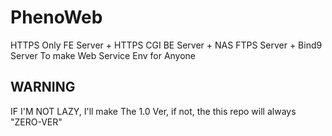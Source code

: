 # PhenoWeb
HTTPS Only FE Server + HTTPS CGI BE Server + NAS FTPS Server + Bind9 Server To make Web Service Env for Anyone

## WARNING
IF I'M NOT LAZY, I'll make The 1.0 Ver, if not, the this repo will always "ZERO-VER"
